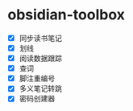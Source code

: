 # obsidian-toolbox

- [x] 同步读书笔记
- [x] 划线
- [x] 阅读数据跟踪
- [x] 查词
- [x] 脚注重编号
- [x] 多义笔记转跳 
- [x] 密码创建器